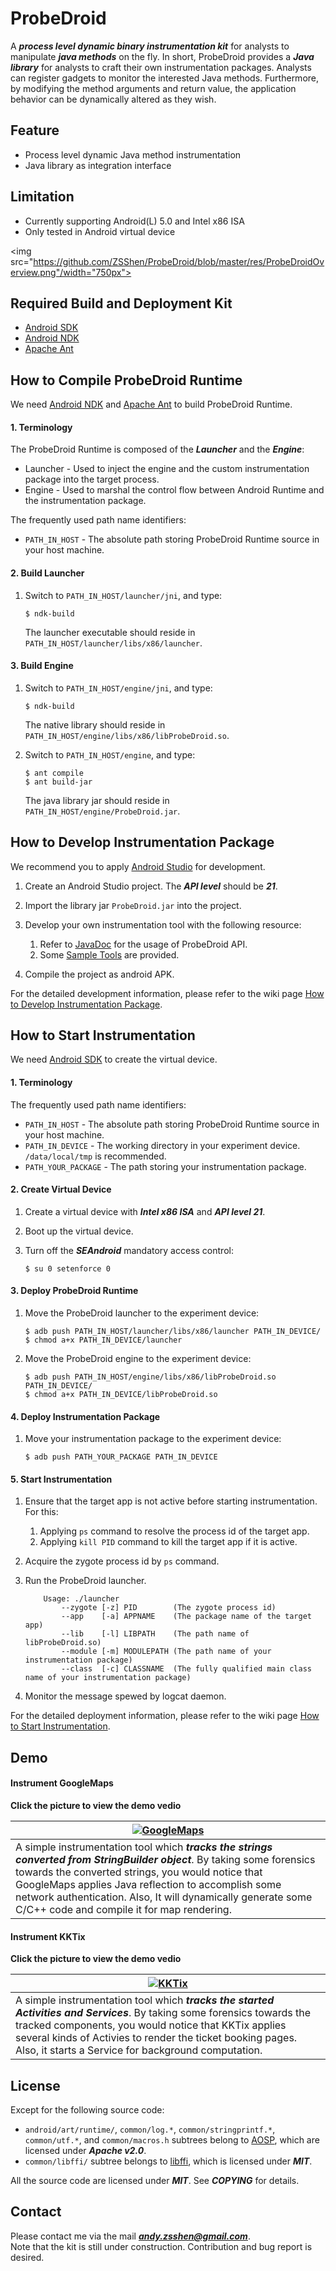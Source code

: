 # **ProbeDroid**  

A ***process level dynamic binary instrumentation kit***  for analysts to manipulate ***java methods*** on the fly. In short, ProbeDroid provides a ***Java library*** for analysts to craft their own instrumentation packages. Analysts can register gadgets to monitor the interested Java methods. Furthermore, by modifying the method arguments and return value, the application behavior can be dynamically altered as they wish.  

## **Feature**  
+  Process level dynamic Java method instrumentation
+  Java library as integration interface


## **Limitation**
+  Currently supporting Android(L) 5.0 and Intel x86 ISA
+  Only tested in Android virtual device 


<img src="https://github.com/ZSShen/ProbeDroid/blob/master/res/ProbeDroidOverview.png"/width="750px">


## **Required Build and Deployment Kit**
+  [Android SDK]  
+  [Android NDK]
+  [Apache Ant]


## **How to Compile ProbeDroid Runtime**  
We need [Android NDK] and [Apache Ant] to build ProbeDroid Runtime.

#### **1. Terminology**
The ProbeDroid Runtime is composed of the ***Launcher*** and the ***Engine***:  

+  Launcher - Used to inject the engine and the custom instrumentation package into the target process.  
+  Engine - Used to marshal the control flow between Android Runtime and the instrumentation package.  

The frequently used path name identifiers:  

+  `PATH_IN_HOST` - The absolute path storing ProbeDroid Runtime source in your host machine.  

#### **2. Build Launcher**
1.  Switch to `PATH_IN_HOST/launcher/jni`, and type:  
    ```
    $ ndk-build
    ```  

    The launcher executable should reside in `PATH_IN_HOST/launcher/libs/x86/launcher`.  

#### **3. Build Engine**
1.  Switch to `PATH_IN_HOST/engine/jni`, and type:  
    ```
    $ ndk-build
    ```  

    The native library should reside in `PATH_IN_HOST/engine/libs/x86/libProbeDroid.so`.  

2.  Switch to `PATH_IN_HOST/engine`, and type:  
    ```
    $ ant compile
    $ ant build-jar
    ```  

    The java library jar should reside in `PATH_IN_HOST/engine/ProbeDroid.jar`.  


## **How to Develop Instrumentation Package**
We recommend you to apply [Android Studio] for development.  

1.  Create an Android Studio project.  The ***API level*** should be ***21***.

2.  Import the library jar `ProbeDroid.jar` into the project.  

3.  Develop your own instrumentation tool with the following resource:  
    1.  Refer to [JavaDoc] for the usage of ProbeDroid API.  
    2.  Some [Sample Tools] are provided.  

4. Compile the project as android APK.  

For the detailed development information, please refer to the wiki page [How to Develop Instrumentation Package].


## **How to Start Instrumentation**
We need [Android SDK] to create the virtual device.

#### **1. Terminology**
The frequently used path name identifiers:  

+  `PATH_IN_HOST` - The absolute path storing ProbeDroid Runtime source in your host machine.
+  `PATH_IN_DEVICE` - The working directory in your experiment device. `/data/local/tmp` is recommended.
+  `PATH_YOUR_PACKAGE` - The path storing your instrumentation package.

#### **2. Create Virtual Device**
1.  Create a virtual device with ***Intel x86 ISA*** and ***API level 21***.  

2.  Boot up the virtual device.

3.  Turn off the ***SEAndroid*** mandatory access control:
    ```
    $ su 0 setenforce 0
    ``` 

#### **3. Deploy ProbeDroid Runtime**
1.  Move the ProbeDroid launcher to the experiment device:  
    ```
    $ adb push PATH_IN_HOST/launcher/libs/x86/launcher PATH_IN_DEVICE/
    $ chmod a+x PATH_IN_DEVICE/launcher
    ```

2.  Move the ProbeDroid engine to the experiment device:  
    ```
    $ adb push PATH_IN_HOST/engine/libs/x86/libProbeDroid.so  PATH_IN_DEVICE/
    $ chmod a+x PATH_IN_DEVICE/libProbeDroid.so
    ```

#### **4. Deploy Instrumentation Package**
1.  Move your instrumentation package to the experiment device:  
    ```
    $ adb push PATH_YOUR_PACKAGE PATH_IN_DEVICE
    ```

#### **5. Start Instrumentation**
1.  Ensure that the target app is not active before starting instrumentation. For this:  
    1. Applying `ps` command to resolve the process id of the target app.  
    2. Applying `kill PID` command to kill the target app if it is active.  

2.  Acquire the zygote process id by `ps` command.  

3.  Run the ProbeDroid launcher.  
    ```
        Usage: ./launcher
            --zygote [-z] PID        (The zygote process id)
            --app    [-a] APPNAME    (The package name of the target app)
            --lib    [-l] LIBPATH    (The path name of libProbeDroid.so)
            --module [-m] MODULEPATH (The path name of your instrumentation package)
            --class  [-c] CLASSNAME  (The fully qualified main class name of your instrumentation package)
    ```  

4.  Monitor the message spewed by logcat daemon.  

For the detailed deployment information, please refer to the wiki page [How to Start Instrumentation].

## **Demo**

#### **Instrument GoogleMaps**
**Click the picture to view the demo vedio**  

| [![GoogleMaps](http://img.youtube.com/vi/6_kg-229yz4/hqdefault.jpg)](https://www.youtube.com/watch?v=6_kg-229yz4&nohtml5=False) |
|---|
| A simple instrumentation tool which ***tracks the strings converted from StringBuilder object***. By taking some forensics towards the converted strings, you would notice that GoogleMaps applies Java reflection to accomplish some network authentication. Also, It will dynamically generate some C/C++ code and compile it for map rendering. |


#### **Instrument KKTix**
**Click the picture to view the demo vedio**  

| [![KKTix](http://img.youtube.com/vi/KV8gRs0xWQ8/hqdefault.jpg)](https://www.youtube.com/watch?v=KV8gRs0xWQ8) |
|---|
| A simple instrumentation tool which ***tracks the started Activities and Services***. By taking some forensics towards the tracked components, you would notice that KKTix applies several kinds of Activies to render the ticket booking pages. Also, it starts a  Service for background computation. |

## **License**
Except for the following source code:  
+ `android/art/runtime/`, `common/log.*`, `common/stringprintf.*`, `common/utf.*`, and `common/macros.h` subtrees belong to [AOSP], which are licensed under ***Apache v2.0***.  
+ `common/libffi/` subtree belongs to [libffi], which is licensed under ***MIT***.   

All the source code are licensed under ***MIT***. See ***COPYING*** for details.  


## **Contact**
Please contact me via the mail ***andy.zsshen@gmail.com***.  
Note that the kit is still under construction.  Contribution and bug report is desired.  

[Android SDK]:http://developer.android.com/sdk/index.html
[Android NDK]:http://developer.android.com/ndk/index.html
[Apache Ant]:http://ant.apache.org/
[AOSP]:https://source.android.com/
[libffi]:https://sourceware.org/libffi/
[Android Studio]:http://developer.android.com/sdk/index.html

[How to Develop Instrumentation Package]:https://github.com/ZSShen/ProbeDroid/wiki/How-to-Develop-Instrumentation-Package
[How to Start Instrumentation]:https://github.com/ZSShen/ProbeDroid/wiki/How-to-Start-Instrumentation
[JavaDoc]:http://zsshen.github.io/ProbeDroid/doc/index.html
[Sample Tools]:https://github.com/ZSShen/ProbeDroid/tree/master/tools
